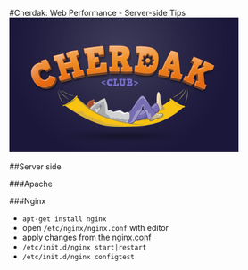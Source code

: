 #Cherdak: Web Performance - Server-side Tips
![Cherdak](../logo.jpg)

##Server side

###Apache

###Nginx
- <code>apt-get install nginx</code>
- open <code>/etc/nginx/nginx.conf</code> with editor
- apply changes from the [nginx.conf](nginx.conf)
- <code>/etc/init.d/nginx start|restart</code>
- <code>/etc/init.d/nginx configtest</code>
